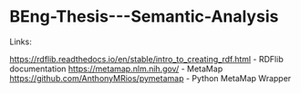 # BEng-Thesis---Semantic-Analysis

Links:

https://rdflib.readthedocs.io/en/stable/intro_to_creating_rdf.html - RDFlib documentation
https://metamap.nlm.nih.gov/ - MetaMap
https://github.com/AnthonyMRios/pymetamap - Python MetaMap Wrapper
